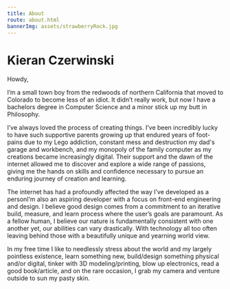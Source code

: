 ```yaml
---
title: About
route: about.html
bannerImg: assets/strawberryRock.jpg
---
```


# Kieran Czerwinski

Howdy, 

I’m a small town boy from the redwoods of northern California that moved to Colorado to become less of an idiot. It didn’t really work, but now I have a bachelors degree in Computer Science and a minor stick up my butt in Philosophy.

I’ve always loved the process of creating things. I’ve been incredibly lucky to have such supportive parents growing up that endured years of foot-pains due to my Lego addiction, constant mess and destruction my dad's garage and workbench, and my monopoly of the family computer as my creations became increasingly digital. Their support and the dawn of the internet allowed me to discover and explore a wide range of passions, giving me the hands on skills and confidence necessary to pursue an enduring journey of creation and learning.

The internet has had a profoundly affected the way I’ve developed as a personI’m also an aspiring developer with a focus on front-end engineering and design. I believe good design comes from a commitment to an iterative build, measure, and learn process where the user’s goals are paramount. As a fellow human, I believe our nature is fundamentally consistent with one another yet, our abilities can vary drastically. With technology all too often leaving behind those with a beautifully unique and yearning world view. 

In my free time I like to needlessly stress about the world and my largely pointless existence, learn something new, build/design something physical and/or digital, tinker with 3D modeling/printing, blow up electronics, read a good book/article, and on the rare occasion, I grab my camera and venture outside to sun my pasty skin.


